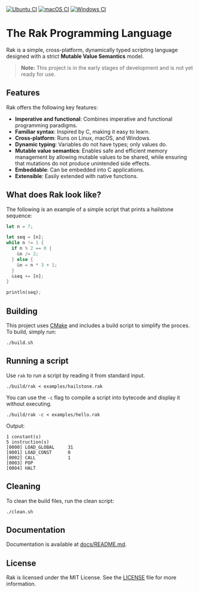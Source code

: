 
[![Ubuntu CI](https://github.com/fabiosvm/rak/actions/workflows/ubuntu.yml/badge.svg)](https://github.com/fabiosvm/rak/actions/workflows/ubuntu.yml) [![macOS CI](https://github.com/fabiosvm/rak/actions/workflows/macos.yml/badge.svg)](https://github.com/fabiosvm/rak/actions/workflows/macos.yml) [![Windows CI](https://github.com/fabiosvm/rak/actions/workflows/windows.yml/badge.svg)](https://github.com/fabiosvm/rak/actions/workflows/windows.yml)

# The Rak Programming Language

Rak is a simple, cross-platform, dynamically typed scripting language designed with a strict **Mutable Value Semantics** model.

> **Note:** This project is in the early stages of development and is not yet ready for use.

## Features

Rak offers the following key features:

- **Imperative and functional**: Combines imperative and functional programming paradigms.
- **Familiar syntax**: Inspired by C, making it easy to learn.
- **Cross-platform**: Runs on Linux, macOS, and Windows.
- **Dynamic typing**: Variables do not have types; only values do.
- **Mutable value semantics**: Enables safe and efficient memory management by allowing mutable values to be shared, while ensuring that mutations do not produce unintended side effects.
- **Embeddable**: Can be embedded into C applications.
- **Extensible**: Easily extended with native functions.

## What does Rak look like?

The following is an example of a simple script that prints a hailstone sequence:

```rs
let n = 7;

let seq = [n];
while n != 1 {
  if n % 2 == 0 {
    &n /= 2;
  } else {
    &n = n * 3 + 1;
  }
  &seq += [n];
}

println(seq);
```

## Building

This project uses [CMake](https://cmake.org) and includes a build script to simplify the proces. To build, simply run:

```
./build.sh
```

## Running a script

Use `rak` to run a script by reading it from standard input.

```
./build/rak < examples/hailstone.rak
```

You can use the `-c` flag to compile a script into bytecode and display it without executing.

```
./build/rak -c < examples/hello.rak
```

Output:

```
1 constant(s)
5 instruction(s)
[0000] LOAD_GLOBAL     31
[0001] LOAD_CONST      0
[0002] CALL            1
[0003] POP
[0004] HALT
```

## Cleaning

To clean the build files, run the clean script:

```
./clean.sh
```

## Documentation

Documentation is available at [docs/README.md](docs/README.md).

## License

Rak is licensed under the MIT License. See the [LICENSE](LICENSE) file for more information.
